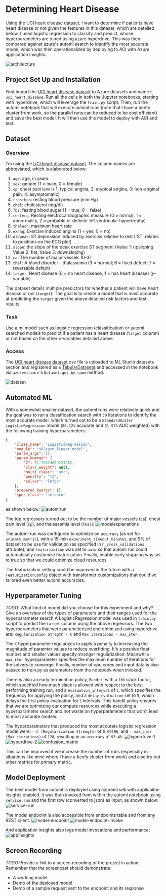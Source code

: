 # Determining Heart Disease

Using the [UCI heart disease dataset](https://archive.ics.uci.edu/ml/datasets/heart+Disease), I want to determine if patients have heart disease or not given the features in this dataset, which are detailed below. I used logistic regression to classify and predict, whose hyperparameters are tuned using azure hyperdrive. This was then compared against azure's automl search to identify the most accurate model, which was then operationalized by deploying to ACI with Azure application insights.

![architecture](1.png)


## Project Set Up and Installation
First import the [UCI heart disease dataset](https://archive.ics.uci.edu/ml/datasets/heart+Disease) to Azure datasets and name it `uci_heart_disease`. Run all the cells in both the Jupyter notebooks, starting with hyperdrive, which will leverage the `train.py` script. Then, run the automl notebook that will execute automl runs (note that I have a beefy cluster from work, so the parallel runs can be reduced to be cost efficient) and save the best model. It will then use this model to deploy with ACI and test. 

## Dataset

### Overview
I'm using the [UCI heart disease dataset](https://archive.ics.uci.edu/ml/datasets/heart+Disease). The column names are abbreviated, which is elaborated below:
1. `age`: age, in years
1. `sex`: gender (1 = male, 0 = female)
1. `cp`: chest pain level ( 1: typical angina, 2: atypical angina, 3: non-anginal pain, 4: asymptomatic)
1. `trestbps`: resting blood pressure (mm Hg)
1. `chol`: cholesterol (mg/dl)
1. `fbs`: fasting blood sugar (1 = true; 0 = false)
1. `restecg`: Resting electrocardiographic measure (0 = normal, 1 = abnormality, 2 = probable or definite left ventricular hypertrophy)
1. `thalach`: maximum heart rate
1. `exang`: Exercise induced angina (1 = yes; 0 = no)
1. `oldpeak`: ST depression induced by exercise relative to rest ('ST' relates to positions on the ECG plot)
1. `slope`: the slope of the peak exercise ST segment (Value 1: upsloping, Value 2: flat, Value 3: downsloping)
1. `ca`: The number of major vessels (0-3)
1. `thal`: A blood disorder - thalassemia (3 = normal; 6 = fixed defect; 7 = reversable defect)
1. `target`: Heart disease (0 = no heart disease, 1 = has heart disease) (y-variable)

The dataset details multiple predictors for whether a patient will have heart disease or not (`target`). The goal is to create a model that is most accurate at predicting the `target` given the above detailed risk factors and test results. 

### Task
Use a ml model such as logistic regression (classification) or automl searched models to predict if a patient has a heart disease (`target` column) or not based on the other x-variables detailed above.  

### Access
The [UCI heart disease dataset](https://archive.ics.uci.edu/ml/datasets/heart+Disease) csv file is uploaded to ML Studio datasets section and registered as a [TabularDataseta](https://docs.microsoft.com/en-us/python/api/azureml-core/azureml.data.tabulardataset?view=azure-ml-py) and accessed in the notebook via `azureml.core`'s `Dataset.get_by_name` method. 

![dataset](2.png)


## Automated ML
With a somewhat smaller dataset, the automl runs were relatively quick and the goal was to run a classification search with `30` iterations to identify the most accurate model, which turned out to be a `StandardScaler LogisticRegression` model (`86.12%` accurate and `91.97%` AUC weighted) with the following training hyperparameters:
```json
{
    "class_name": "LogisticRegression",
    "module": "sklearn.linear_model",
    "param_args": [],
    "param_kwargs": {
        "C": 51.79474679231202,
        "class_weight": null,
        "multi_class": "ovr",
        "penalty": "l2",
        "solver": "lbfgs"
    },
    "prepared_kwargs": {},
    "spec_class": "sklearn"
}
```
as shown below:
![automlrun](4.png)

The top regressors turned out to be the number of major vessels (`ca`), chest pain level (`cp`), and thalassemia level (`thal`):
![modelexplanations](3.png)

The automl run was configured to optimize on `accuracy` (as set for `primary_metric`), with a 15-min `experiment_timeout_minutes`, and 5% of dataset to be use for validation (as specified in `n_cross_validations` attribute), and `featurization` was set to `auto` so that automl run could automatically customize featurization. Finally, enable early stopping was set to true so that we could optimize cloud resources

The featurization setting could be improved in the future with a `FeaturizationConfig` object with transformer customizations that could've tailored even better automl accuracies. 


## Hyperparameter Tuning
*TODO*: What kind of model did you choose for this experiment and why? Give an overview of the types of parameters and their ranges used for the hyperparameter search
A LogisticRegression model was used in `train.py` script to predict the `target` column using the above regressors. The two hyperparameters that were parameterized and optimized using hyperdrive are: `Regularization Stregth - C` and `Max iterations - max_iter`. 

The `C` hyperparameter regularizes to apply a penalty to increasing the magnitude of paramter values to reduce overfitting. It's a positive float number and smaller values specify stronger regularization. Meanwhile `max_iter` hyperparameter specifies the maximum number of iterations for the solvers to converge. Finally, number of cpu cores and input data is also passed to train.py as parameters from the notebook when invoked. 

There is also an early termination policy, `Bandit`, with a `10%` slack factor, which specified how much slack is allowed with respect to the best performing training run, and a `evaluation_interval` of `2`, which specifies the frequency for applying the policy, and a `delay_evaluation` set to `5`, which delays the first policy evaluation for `5` intervals. This bandit policy ensures that we are optimizing our compute resources while executing a hyperparameter search and not waste on hyperparameters that won't lead to most accurate models. 

The hyperparameters that produced the most accurate logistic regression model were: `--C (Regularization Strength)` of `0.09196`, and `--max_iter (Max iterations)` of `128`, resulting in an `accuracy` of `93.4%`. 
![hyperdrive-1](5.png)
![hyperdrive-2](6.png)
![confusion_matrix](7.png)

This can be improved if we increase the number of runs (especially in situations like mine where I have a beefy cluster from work) and also try out other metrics for primary metric.

## Model Deployment
The best model from automl is deployed using azureml sdk with applicaiton insights enabled. It was then invoked from within the automl notebook using `service.run` and the first row (converted to json) as input, as shown below:
![service-run](8.png)

The model endpoint is also accessible from endpoints table and from any REST client:
![model-endpoint](9.png)
![model-endpoint-invoke](10.png)


And application insights also logs model invocations and performance:
![appinsights](11.png)

## Screen Recording
*TODO* Provide a link to a screen recording of the project in action. Remember that the screencast should demonstrate:
- A working model
- Demo of the deployed  model
- Demo of a sample request sent to the endpoint and its response
